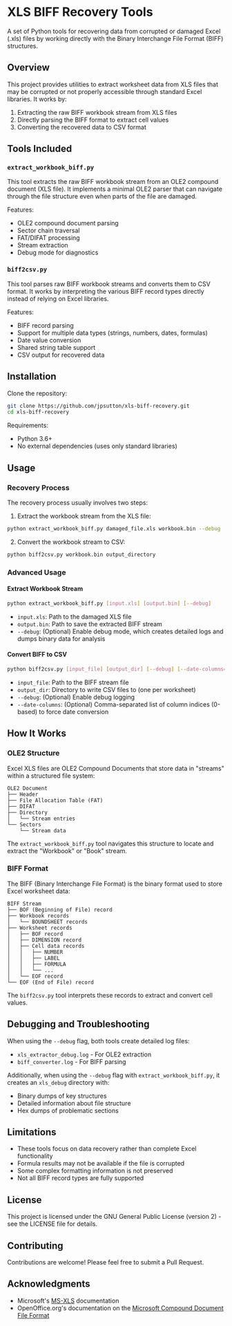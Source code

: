 # XLS BIFF Recovery Tools

A set of Python tools for recovering data from corrupted or damaged Excel (.xls) files by working directly with the Binary Interchange File Format (BIFF) structures.

## Overview

This project provides utilities to extract worksheet data from XLS files that may be corrupted or not properly accessible through standard Excel libraries. It works by:

1. Extracting the raw BIFF workbook stream from XLS files
2. Directly parsing the BIFF format to extract cell values
3. Converting the recovered data to CSV format

## Tools Included

### `extract_workbook_biff.py`

This tool extracts the raw BIFF workbook stream from an OLE2 compound document (XLS file). It implements a minimal OLE2 parser that can navigate through the file structure even when parts of the file are damaged.

Features:
- OLE2 compound document parsing
- Sector chain traversal
- FAT/DIFAT processing
- Stream extraction
- Debug mode for diagnostics

### `biff2csv.py`

This tool parses raw BIFF workbook streams and converts them to CSV format. It works by interpreting the various BIFF record types directly instead of relying on Excel libraries.

Features:
- BIFF record parsing
- Support for multiple data types (strings, numbers, dates, formulas)
- Date value conversion
- Shared string table support
- CSV output for recovered data

## Installation

Clone the repository:

```bash
git clone https://github.com/jpsutton/xls-biff-recovery.git
cd xls-biff-recovery
```

Requirements:
- Python 3.6+
- No external dependencies (uses only standard libraries)

## Usage

### Recovery Process

The recovery process usually involves two steps:

1. Extract the workbook stream from the XLS file:

```bash
python extract_workbook_biff.py damaged_file.xls workbook.bin --debug
```

2. Convert the workbook stream to CSV:

```bash
python biff2csv.py workbook.bin output_directory
```

### Advanced Usage

#### Extract Workbook Stream

```bash
python extract_workbook_biff.py [input.xls] [output.bin] [--debug]
```

- `input.xls`: Path to the damaged XLS file
- `output.bin`: Path to save the extracted BIFF stream
- `--debug`: (Optional) Enable debug mode, which creates detailed logs and dumps binary data for analysis

#### Convert BIFF to CSV

```bash
python biff2csv.py [input_file] [output_dir] [--debug] [--date-columns=0,1,2]
```

- `input_file`: Path to the BIFF stream file
- `output_dir`: Directory to write CSV files to (one per worksheet)
- `--debug`: (Optional) Enable debug logging
- `--date-columns`: (Optional) Comma-separated list of column indices (0-based) to force date conversion

## How It Works

### OLE2 Structure

Excel XLS files are OLE2 Compound Documents that store data in "streams" within a structured file system:

```
OLE2 Document
├── Header
├── File Allocation Table (FAT)
├── DIFAT
├── Directory
│   └── Stream entries
└── Sectors
    └── Stream data
```

The `extract_workbook_biff.py` tool navigates this structure to locate and extract the "Workbook" or "Book" stream.

### BIFF Format

The BIFF (Binary Interchange File Format) is the binary format used to store Excel worksheet data:

```
BIFF Stream
├── BOF (Beginning of File) record
├── Workbook records
│   └── BOUNDSHEET records
├── Worksheet records
│   ├── BOF record
│   ├── DIMENSION record
│   ├── Cell data records
│   │   ├── NUMBER
│   │   ├── LABEL
│   │   ├── FORMULA
│   │   └── ...
│   └── EOF record
└── EOF (End of File) record
```

The `biff2csv.py` tool interprets these records to extract and convert cell values.

## Debugging and Troubleshooting

When using the `--debug` flag, both tools create detailed log files:
- `xls_extractor_debug.log` - For OLE2 extraction
- `biff_converter.log` - For BIFF parsing

Additionally, when using the `--debug` flag with `extract_workbook_biff.py`, it creates an `xls_debug` directory with:
- Binary dumps of key structures
- Detailed information about file structure
- Hex dumps of problematic sections

## Limitations

- These tools focus on data recovery rather than complete Excel functionality
- Formula results may not be available if the file is corrupted
- Some complex formatting information is not preserved
- Not all BIFF record types are fully supported

## License

This project is licensed under the GNU General Public License (version 2) - see the LICENSE file for details.

## Contributing

Contributions are welcome! Please feel free to submit a Pull Request.

## Acknowledgments

- Microsoft's [MS-XLS](https://learn.microsoft.com/en-us/openspecs/office_file_formats/ms-xls/cd03cb5f-ca02-4934-a391-bb674cb8aa06) documentation
- OpenOffice.org's documentation on the [Microsoft Compound Document File Format](https://www.openoffice.org/sc/compdocfileformat.pdf)
